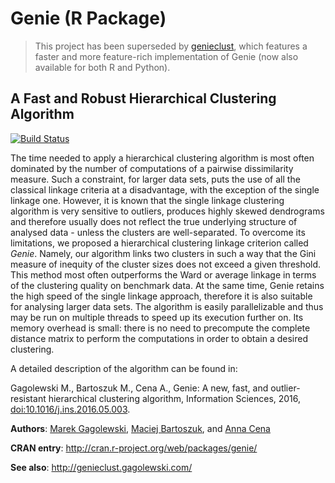 # Genie (R Package)

> This project has been superseded by [genieclust](https://genieclust.gagolewski.com),
which features a faster and more feature-rich implementation of Genie (now also
available for both R and Python).


## A Fast and Robust Hierarchical Clustering Algorithm

[![Build Status](https://travis-ci.org/gagolews/genie.png?branch=master)](https://travis-ci.org/gagolews/genie)

The time needed to apply a hierarchical clustering algorithm
is most often dominated by the number of computations of a pairwise
dissimilarity measure. Such a constraint, for larger data sets,
puts the use of all the classical linkage criteria at a disadvantage,
with the exception of the single linkage one. However, it is known that the single
linkage clustering algorithm is very sensitive to outliers, produces highly
skewed dendrograms and therefore usually does not reflect the true
underlying structure of analysed data - unless the clusters are well-separated.
To overcome its limitations, we proposed a hierarchical clustering linkage
criterion called *Genie*. Namely, our algorithm links two clusters in such
a way that the Gini measure of inequity of the cluster sizes
does not exceed a given threshold.
This method most often outperforms the Ward or average linkage in terms of
the clustering quality on benchmark data. At the same time,
Genie retains the high speed of the single linkage approach,
therefore it is also suitable for analysing larger data sets.
The algorithm is easily parallelizable and thus may be run
on multiple threads to speed up its execution further on.
Its memory overhead is small: there is no need to precompute the complete
distance matrix to perform the computations in order to obtain a desired
clustering.

A detailed description of the algorithm can be found in:

Gagolewski M., Bartoszuk M., Cena A., Genie: A new, fast, and outlier-resistant
hierarchical clustering algorithm, Information Sciences, 2016,
[doi:10.1016/j.ins.2016.05.003](http://dx.doi.org/10.1016/j.ins.2016.05.003).

**Authors**: [Marek Gagolewski](http://www.gagolewski.com/),
[Maciej Bartoszuk](http://bartoszuk.rexamine.com), and
[Anna Cena](http://cena.rexamine.com)

**CRAN entry**: http://cran.r-project.org/web/packages/genie/

**See also**: http://genieclust.gagolewski.com/
